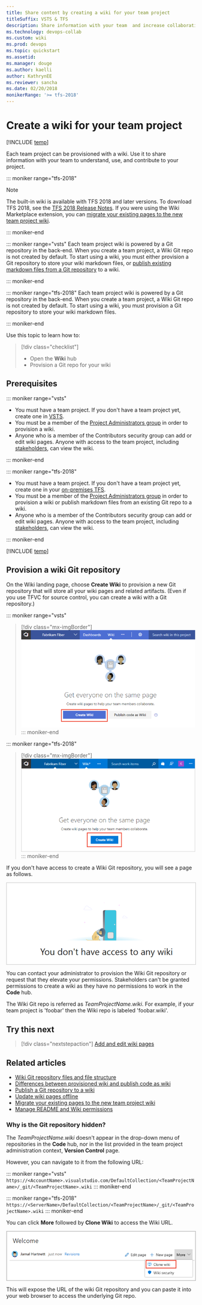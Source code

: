 ```yaml
---
title: Share content by creating a wiki for your team project 
titleSuffix: VSTS & TFS
description: Share information with your team  and increase collaboration using a built-in team project wiki in Visual Studio Team Services & Team Foundation Server
ms.technology: devops-collab
ms.custom: wiki
ms.prod: devops
ms.topic: quickstart
ms.assetid: 
ms.manager: douge
ms.author: kaelli
author: KathrynEE
ms.reviewer: sancha
ms.date: 02/20/2018
monikerRange: '>= tfs-2018'
---
```



# Create a wiki for your team project

[!INCLUDE [temp](../../_shared/version-vsts-tfs-2018.md)]

Each team project can be provisioned with a wiki. Use it to share information with your team to understand, use, and contribute to your project.

::: moniker range="tfs-2018"
>[!NOTE] 
>The built-in wiki is available with TFS 2018 and later versions. To download TFS 2018, see the [TFS 2018 Release Notes](https://visualstudio.microsoft.com/en-us/news/releasenotes/tfs2018-relnotes). If you were using the Wiki Marketplace extension, you can [migrate your existing pages to the new team project wiki](migrate-extension-wiki-pages.md).

::: moniker-end

::: moniker range="vsts"
Each team project wiki is powered by a Git repository in the back-end. When you create a team project, a Wiki Git repo is not created by default. To start using a wiki, you must either provision a Git repository to store your wiki markdown files, or [publish existing markdown files from a Git repository](publish-repo-to-wiki.md) to a wiki. 

::: moniker-end

::: moniker range="tfs-2018"
Each team project wiki is powered by a Git repository in the back-end. When you create a team project, a Wiki Git repo is not created by default. To start using a wiki, you must  provision a Git repository to store your wiki markdown files. 

::: moniker-end

Use this topic to learn how to:  

> [!div class="checklist"]
> * Open the **Wiki** hub
> * Provision a Git repo for your wiki 


<a id="prereq">  </a>
## Prerequisites  

::: moniker range="vsts"

* You must have a team project. If you don't have a team project yet, create one in [VSTS](../../organizations/accounts/set-up-vs.md).  
* You must be a member of the [Project Administrators group](../../organizations/security/set-project-collection-level-permissions.md) in order to provision a wiki. 
* Anyone who is a member of the Contributors security group can add or edit wiki pages. Anyone with access to the team project, including [stakeholders](../../organizations/security/get-started-stakeholder.md), can view the wiki. 

::: moniker-end

::: moniker range="tfs-2018"

* You must have a team project. If you don't have a team project yet, create one in your [on-premises TFS](../../organizations/projects/create-project.md).
* You must be a member of the [Project Administrators group](../../organizations/security/set-project-collection-level-permissions.md) in order to provision a wiki or publish markdown files from an existing Git repo to a wiki. 
* Anyone who is a member of the Contributors security group can add or edit wiki pages. Anyone with access to the team project, including [stakeholders](../../organizations/security/get-started-stakeholder.md), can view the wiki. 

::: moniker-end


[!INCLUDE [temp](_shared/open-wiki-hub.md)]


## Provision a wiki Git repository

On the Wiki landing page, choose **Create Wiki** to provision a new Git repository that will store all your wiki pages and related artifacts. (Even if you use TFVC for source control, you can create a wiki with a Git repository.)

::: moniker range="vsts"

> [!div class="mx-imgBorder"]  
> ![Create wiki, provision a Git repo for your wiki or publish existing repo markdown files](_img/wiki/create-wiki-or-publish-create-option.png)
::: moniker-end

::: moniker range="tfs-2018"
> [!div class="mx-imgBorder"]  
> ![Create wiki, provision a Git repo for your wiki](_img/wiki/wiki-create.png) 
::: moniker-end

If you don't have access to create a Wiki Git repository, you will see a page as follows.

<img align="top" src="_img/wiki/wiki-security-no-contributor.png" alt="Unable to create a Wiki repository" style="border: 1px solid #C3C3C3;" />  

You can contact your administrator to provision the Wiki Git repository or request that they elevate your permissions. Stakeholders can't be granted permissions to create a wiki as they have no permissions to work in the **Code** hub.

The Wiki Git repo is referred as *TeamProjectName.wiki*. For example, if your team project is 'foobar' then the Wiki repo is labeled 'foobar.wiki'.



## Try this next
> [!div class="nextstepaction"]
> [Add and edit wiki pages](add-edit-wiki.md) 


## Related articles

- [Wiki Git repository files and file structure](wiki-file-structure.md)
- [Differences between provisioned wiki and publish code as wiki](provisioned-vs-published-wiki.md)
- [Publish a Git repository to a wiki](publish-repo-to-wiki.md)
- [Update wiki pages offline](wiki-update-offline.md)
- [Migrate your existing pages to the new team project wiki](migrate-extension-wiki-pages.md)
- [Manage README and Wiki permissions](manage-readme-wiki-permissions.md) 

### Why is the Git repository hidden?

The *TeamProjectName.wiki* doesn't appear in the drop-down menu of repositories in the **Code** hub, nor in the list provided in the team project administration context, **Version Control** page.  
 
However, you can navigate to it from the following URL:

::: moniker range="vsts"
`https://<AccountName>.visualstudio.com/DefaultCollection/<TeamProjectName>/_git/<TeamProjectName>.wiki` 
::: moniker-end

::: moniker range="tfs-2018"
`https://<ServerName>/DefaultCollection/<TeamProjectName>/_git/<TeamProjectName>.wiki` 
::: moniker-end

You can click **More** followed by **Clone Wiki** to access the Wiki URL.

<img align="top" src="_img/wiki/clone-wiki.png" alt="Clone wiki" style="border: 1px solid #C3C3C3;" />    

This will expose the URL of the wiki Git repository and you can paste it into your web browser to access the underlying Git repo.
